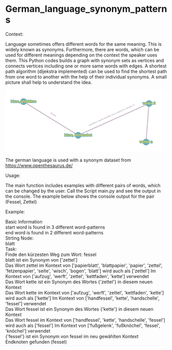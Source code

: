# German_language_synonym_patterns

Context:

Language sometimes offers different words for the same meaning. This is widely known as synonyms. Furthermore, there 
are words, which can be used for different meanings depending on the context the speaker uses them. This Python codes 
builds a graph with synonym sets as vertices and connects vertices including one or more same words with edges. 
A shortest path algorithm (dijekstra implemented) can be used to find the shortest path from one word to another 
with the help of their individual synonyms. A small picture shall help to understand the idea.

![graph](explaination_draw.png)

The german language is used with a synonym dataset from https://www.openthesaurus.de/

Usage:

The main function includes examples with different pairs of words, which can be changed by the user. Call the 
Script main.py and see the output in the console. The example below shows the console output for the pair (Fessel, Zettel)

Example:

Basic Information <br>
start word is found in 3 different word-patterns <br>
end word is found in 2 different word-patterns <br>
Strting Node: <br>
blatt <br>
Task: <br>
Finde den kürzesten Weg zum Wort: fessel <br>
blatt ist ein Synonym von ['zettel'] <br>
Das Wort zettel im Kontext von ['papierblatt', 'blattpapier', 'papier', 'zettel', 'fetzenpapier', 'seite', 'wisch', 'bogen', 'blatt'] wird auch als ['zettel'] Im Kontext von ['aufzug', 'werft', 'zettel', 'kettfaden', 'kette'] verwendet <br>
Das Wort kette ist ein Synonym des Wortes {'zettel'} in diesem neuen Kontext <br>
Das Wort kette im Kontext von ['aufzug', 'werft', 'zettel', 'kettfaden', 'kette'] wird auch als ['kette'] Im Kontext von ['handfessel', 'kette', 'handschelle', 'fessel'] verwendet <br>
Das Wort fessel ist ein Synonym des Wortes {'kette'} in diesem neuen Kontext <br>
Das Wort fessel im Kontext von ['handfessel', 'kette', 'handschelle', 'fessel'] wird auch als ['fessel'] Im Kontext von ['fußgelenk', 'fußknöchel', 'fessel', 'knöchel'] verwendet <br>
{'fessel'} ist ein Synonym von fessel im neu gewählten Kontext <br>
Endknoten gefunden (fessel) <br>


